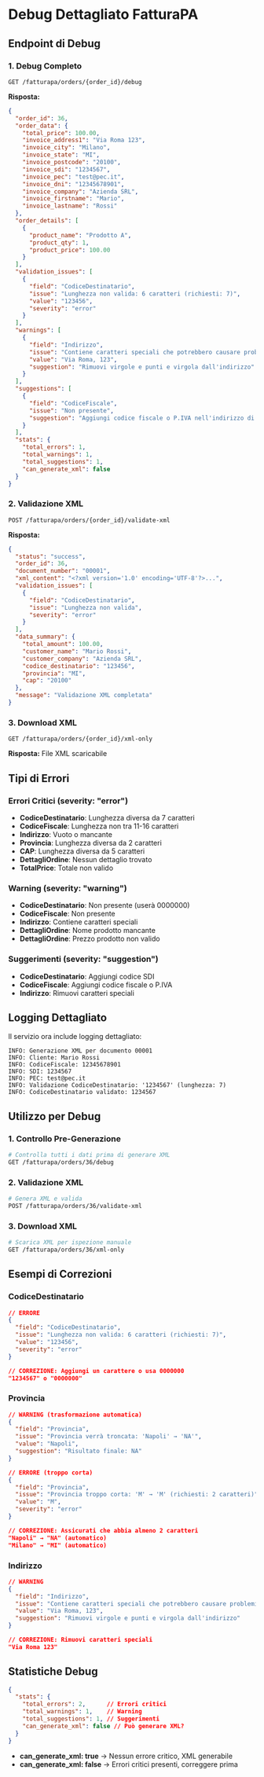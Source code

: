 # Debug Dettagliato FatturaPA

## Endpoint di Debug

### 1. Debug Completo
```
GET /fatturapa/orders/{order_id}/debug
```

**Risposta:**
```json
{
  "order_id": 36,
  "order_data": {
    "total_price": 100.00,
    "invoice_address1": "Via Roma 123",
    "invoice_city": "Milano",
    "invoice_state": "MI",
    "invoice_postcode": "20100",
    "invoice_sdi": "1234567",
    "invoice_pec": "test@pec.it",
    "invoice_dni": "12345678901",
    "invoice_company": "Azienda SRL",
    "invoice_firstname": "Mario",
    "invoice_lastname": "Rossi"
  },
  "order_details": [
    {
      "product_name": "Prodotto A",
      "product_qty": 1,
      "product_price": 100.00
    }
  ],
  "validation_issues": [
    {
      "field": "CodiceDestinatario",
      "issue": "Lunghezza non valida: 6 caratteri (richiesti: 7)",
      "value": "123456",
      "severity": "error"
    }
  ],
  "warnings": [
    {
      "field": "Indirizzo",
      "issue": "Contiene caratteri speciali che potrebbero causare problemi",
      "value": "Via Roma, 123",
      "suggestion": "Rimuovi virgole e punti e virgola dall'indirizzo"
    }
  ],
  "suggestions": [
    {
      "field": "CodiceFiscale",
      "issue": "Non presente",
      "suggestion": "Aggiungi codice fiscale o P.IVA nell'indirizzo di fatturazione"
    }
  ],
  "stats": {
    "total_errors": 1,
    "total_warnings": 1,
    "total_suggestions": 1,
    "can_generate_xml": false
  }
}
```

### 2. Validazione XML
```
POST /fatturapa/orders/{order_id}/validate-xml
```

**Risposta:**
```json
{
  "status": "success",
  "order_id": 36,
  "document_number": "00001",
  "xml_content": "<?xml version='1.0' encoding='UTF-8'?>...",
  "validation_issues": [
    {
      "field": "CodiceDestinatario",
      "issue": "Lunghezza non valida",
      "severity": "error"
    }
  ],
  "data_summary": {
    "total_amount": 100.00,
    "customer_name": "Mario Rossi",
    "customer_company": "Azienda SRL",
    "codice_destinatario": "123456",
    "provincia": "MI",
    "cap": "20100"
  },
  "message": "Validazione XML completata"
}
```

### 3. Download XML
```
GET /fatturapa/orders/{order_id}/xml-only
```

**Risposta:** File XML scaricabile

## Tipi di Errori

### Errori Critici (severity: "error")
- **CodiceDestinatario**: Lunghezza diversa da 7 caratteri
- **CodiceFiscale**: Lunghezza non tra 11-16 caratteri
- **Indirizzo**: Vuoto o mancante
- **Provincia**: Lunghezza diversa da 2 caratteri
- **CAP**: Lunghezza diversa da 5 caratteri
- **DettagliOrdine**: Nessun dettaglio trovato
- **TotalPrice**: Totale non valido

### Warning (severity: "warning")
- **CodiceDestinatario**: Non presente (userà 0000000)
- **CodiceFiscale**: Non presente
- **Indirizzo**: Contiene caratteri speciali
- **DettagliOrdine**: Nome prodotto mancante
- **DettagliOrdine**: Prezzo prodotto non valido

### Suggerimenti (severity: "suggestion")
- **CodiceDestinatario**: Aggiungi codice SDI
- **CodiceFiscale**: Aggiungi codice fiscale o P.IVA
- **Indirizzo**: Rimuovi caratteri speciali

## Logging Dettagliato

Il servizio ora include logging dettagliato:

```
INFO: Generazione XML per documento 00001
INFO: Cliente: Mario Rossi
INFO: CodiceFiscale: 12345678901
INFO: SDI: 1234567
INFO: PEC: test@pec.it
INFO: Validazione CodiceDestinatario: '1234567' (lunghezza: 7)
INFO: CodiceDestinatario validato: 1234567
```

## Utilizzo per Debug

### 1. Controllo Pre-Generazione
```bash
# Controlla tutti i dati prima di generare XML
GET /fatturapa/orders/36/debug
```

### 2. Validazione XML
```bash
# Genera XML e valida
POST /fatturapa/orders/36/validate-xml
```

### 3. Download XML
```bash
# Scarica XML per ispezione manuale
GET /fatturapa/orders/36/xml-only
```

## Esempi di Correzioni

### CodiceDestinatario
```json
// ERRORE
{
  "field": "CodiceDestinatario",
  "issue": "Lunghezza non valida: 6 caratteri (richiesti: 7)",
  "value": "123456",
  "severity": "error"
}

// CORREZIONE: Aggiungi un carattere o usa 0000000
"1234567" o "0000000"
```

### Provincia
```json
// WARNING (trasformazione automatica)
{
  "field": "Provincia",
  "issue": "Provincia verrà troncata: 'Napoli' → 'NA'",
  "value": "Napoli",
  "suggestion": "Risultato finale: NA"
}

// ERRORE (troppo corta)
{
  "field": "Provincia",
  "issue": "Provincia troppo corta: 'M' → 'M' (richiesti: 2 caratteri)",
  "value": "M",
  "severity": "error"
}

// CORREZIONE: Assicurati che abbia almeno 2 caratteri
"Napoli" → "NA" (automatico)
"Milano" → "MI" (automatico)
```

### Indirizzo
```json
// WARNING
{
  "field": "Indirizzo",
  "issue": "Contiene caratteri speciali che potrebbero causare problemi",
  "value": "Via Roma, 123",
  "suggestion": "Rimuovi virgole e punti e virgola dall'indirizzo"
}

// CORREZIONE: Rimuovi caratteri speciali
"Via Roma 123"
```

## Statistiche Debug

```json
{
  "stats": {
    "total_errors": 2,      // Errori critici
    "total_warnings": 1,    // Warning
    "total_suggestions": 1, // Suggerimenti
    "can_generate_xml": false // Può generare XML?
  }
}
```

- **can_generate_xml: true** → Nessun errore critico, XML generabile
- **can_generate_xml: false** → Errori critici presenti, correggere prima

